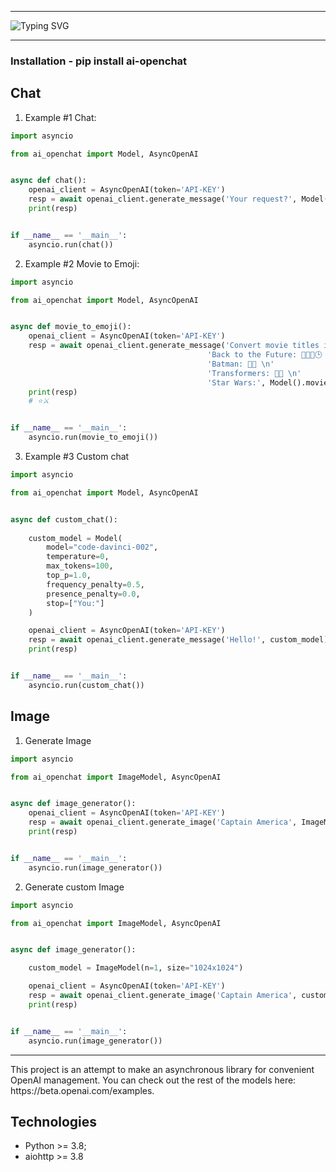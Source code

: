 <hr/>

![Typing SVG](https://readme-typing-svg.herokuapp.com?font=Fira+Code&size=40&pause=1000&color=373737&background=91C5F4&center=true&vCenter=true&multiline=true&width=1080&height=80&lines=Python+async+module+for+OpenAI)
<hr/>

### Installation - pip install ai-openchat


## Chat

1. Example #1 Chat:

``` python
import asyncio

from ai_openchat import Model, AsyncOpenAI


async def chat():
    openai_client = AsyncOpenAI(token='API-KEY')
    resp = await openai_client.generate_message('Your request?', Model().chat())
    print(resp)


if __name__ == '__main__':
    asyncio.run(chat())
```

2. Example #2 Movie to Emoji:
``` python
import asyncio

from ai_openchat import Model, AsyncOpenAI


async def movie_to_emoji():
    openai_client = AsyncOpenAI(token='API-KEY')
    resp = await openai_client.generate_message('Convert movie titles into emoji.\n\n'
                                            'Back to the Future: 👨👴🚗🕒 \n'
                                            'Batman: 🤵🦇 \n'
                                            'Transformers: 🚗🤖 \n'
                                            'Star Wars:', Model().movie_to_emoji())
    print(resp)
    # ⭐️⚔️


if __name__ == '__main__':
    asyncio.run(movie_to_emoji())


```

3. Example #3 Custom chat

``` python
import asyncio

from ai_openchat import Model, AsyncOpenAI


async def custom_chat():
    
    custom_model = Model(
        model="code-davinci-002",
        temperature=0,
        max_tokens=100,
        top_p=1.0,
        frequency_penalty=0.5,
        presence_penalty=0.0,
        stop=["You:"]
    )

    openai_client = AsyncOpenAI(token='API-KEY')
    resp = await openai_client.generate_message('Hello!', custom_model)
    print(resp)


if __name__ == '__main__':
    asyncio.run(custom_chat())
```

## Image

1. Generate Image

``` python
import asyncio

from ai_openchat import ImageModel, AsyncOpenAI


async def image_generator():
    openai_client = AsyncOpenAI(token='API-KEY')
    resp = await openai_client.generate_image('Captain America', ImageModel().image())
    print(resp)


if __name__ == '__main__':
    asyncio.run(image_generator())
```

2. Generate custom Image


``` python
import asyncio

from ai_openchat import ImageModel, AsyncOpenAI


async def image_generator():

    custom_model = ImageModel(n=1, size="1024x1024")

    openai_client = AsyncOpenAI(token='API-KEY')
    resp = await openai_client.generate_image('Captain America', custom_model)
    print(resp)


if __name__ == '__main__':
    asyncio.run(image_generator())
```


<hr/>
This project is an attempt to make an asynchronous library for convenient OpenAI management.
You can check out the rest of the models here: https://beta.openai.com/examples.


## Technologies
- Python >= 3.8;
- aiohttp >= 3.8
